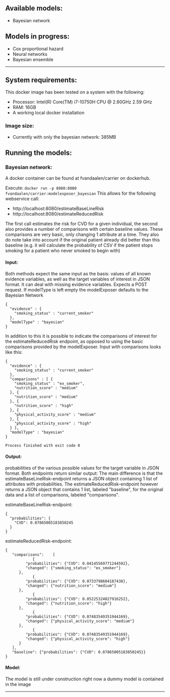 ## Available models:
- Bayesian network

## Models in progress:
- Cox proportional hazard
- Neural networks
- Bayesian ensemble

- - -
## System requirements:
This docker image has been tested on a system with the following:
- Processor: Intel(R) Core(TM) i7-10750H CPU @ 2.60GHz   2.59 GHz
- RAM: 16GB
- A working local docker installation

### Image size:
- Currently with only the bayesian network: 385MB


## Running the models:

### Bayesian network:

A docker container can be found at fvandaalen/carrier on dockerhub.

Execute: `docker run -p 8080:8080 fvandaalen/carrier:modelexposer_bayesian`
This allows for the following webservice call:

- http://localhost:8080/estimateBaseLineRisk
- http://localhost:8080/estimateReducedRisk

The first call estimates the risk for CVD for a given individual, the second also provides a number of comparisons with certain baseline values.
These comparisons are very basic, only changing 1 attribute at a time. They also do note take into account if the original patient already did better than this baseline (e.g. it will calculate the probability of CSV if the patient stops smoking for a patient who never smoked to begin with)

#### Input: 
Both methods expect the same input as the basis: values of all known evidence variables, as well as the target variables of interest in JSON format. It can deal with missing evidence variables.
Expects a POST request. If modelType is left empty the modelExposer defaults to the Bayesian Network

```
{
  "evidence" : {
    "smoking_status" : "current_smoker"
  },
  "modelType" : "bayesian"
}
```

In addition to this it is possible to indicate the comparisons of interest for the estimateReducedRisk endpoint, as opposed to using the basic comparisons provided by the modelExposer.
Input with comparisons looks like this:
```
{
  "evidence" : {
    "smoking_status" : "current_smoker"
  },
  "comparisons" : [ {
    "smoking_status" : "ex_smoker",
    "nutrition_score" : "medium"
  }, {
    "nutrition_score" : "medium"
  }, {
    "nutrition_score" : "high"
  }, {
    "physical_activity_score" : "medium"
  }, {
    "physical_activity_score" : "high"
  } ],
  "modelType" : "bayesian"
}

Process finished with exit code 0

```
#### Output: 
probabilities of the various possible values for the target variable in JSON format. Both endpoints return similar output:
The main difference is that the estimateBaseLineRisk-endpoint returns a JSON object containing 1 list of attributes with probabilities.
The estimateReducedRisk-endpoint however returns a JSON object that contains 1 list, labeled "baseline", for the original data and a list of comparisons, labeled "comparisons".

estimateBaseLineRisk-endpoint:
```
{
  "probabilities": {
    "CVD": 0.07865005183850245
  }
}
```

estimateReducedRisk-endpoint:
```
{
   "comparisons":    [
            {
         "probabilities": {"CVD": 0.04145569771244592},
         "changed": {"smoking_status": "ex_smoker"}
      },
            {
         "probabilities": {"CVD": 0.0733798604187438},
         "changed": {"nutrition_score": "medium"}
      },
            {
         "probabilities": {"CVD": 0.05225324027916252},
         "changed": {"nutrition_score": "high"}
      },
            {
         "probabilities": {"CVD": 0.07483549351944169},
         "changed": {"physical_activity_score": "medium"}
      },
            {
         "probabilities": {"CVD": 0.07483549351944169},
         "changed": {"physical_activity_score": "high"}
      }
   ],
   "baseline": {"probabilities": {"CVD": 0.07865005183850245}}
}
```

#### Model:
The model is still under construction right now a dummy model is contained in the image

- - -